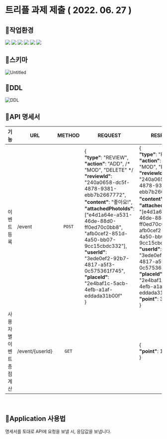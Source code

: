 # 트리플 과제 제출 ( 2022. 06. 27 )

## 📌작업환경

<img src="https://img.shields.io/badge/JAVA 8-orange?style=flat&logo=java&logoColor=white"> <img src="https://img.shields.io/badge/Springboot-6DB33F?style=flat&logo=Springboot&logoColor=white"> <img src="https://img.shields.io/badge/gradle-02303A?style=flat&logo=gradle&logoColor=white"> <img src="https://img.shields.io/badge/MySQL-4479A1??style=flat&logo=MySQL&logoColor=white">
<img src="https://img.shields.io/badge/intelliJ-red?style=flat&logo=IntelliJ+IDEA&logoColor=white"> <img src="https://img.shields.io/badge/Github-black?style=flat&logo=github&logoColor=white">
<br>

## 📌스키마

![Untitled](https://user-images.githubusercontent.com/45547558/175925285-4d1420ff-a464-46ba-b4e5-421759e41feb.png)
<br>

## 📌DDL

![DDL](https://user-images.githubusercontent.com/45547558/175923098-a6337a5d-b6a0-43d2-8f73-70e4c9f4410d.png)
<br>

## 📌API 명세서

|기능|URL|METHOD|REQUEST|RESPONSE|
|:---:|---|:----:|-------|--------| 
|이벤트 등록|/event|`POST`|{ <br>**"type"**: "REVIEW",  <br>**"action"**: "ADD", /* "MOD", "DELETE" */  <br>**"reviewId"**: "240a0658-dc5f-4878-9381-ebb7b2667772",  <br>**"content"**: "좋아요!",  <br>**"attachedPhotoIds"**: ["e4d1a64e-a531-46de-88d0-ff0ed70c0bb8", "afb0cef2-851d-4a50-bb07-9cc15cbdc332"],  <br>**"userId"**: "3ede0ef2-92b7-4817-a5f3-0c575361f745",  <br>**"placeId"**: "2e4baf1c-5acb-4efb-a1af-eddada31b00f" <br>}|{ <br>**"type"**: "REVIEW",  <br>**"action"**: "ADD", /* "MOD", "DELETE" */  <br>**"reviewId"**: "240a0658-dc5f-4878-9381-ebb7b2667772",  <br>**"content"**: "좋아요!",  <br>**"attachedPhotoIds"**: "[e4d1a64e-a531-46de-88d0-ff0ed70c0bb8, afb0cef2-851d-4a50-bb07-9cc15cbdc332]",  <br>**"userId"**: "3ede0ef2-92b7-4817-a5f3-0c575361f745",  <br>**"placeId"**: "2e4baf1c-5acb-4efb-a1af-eddada31b00f" <br> **"point"**: 3 <br>}|
|사용자별 이벤트 총점 계산|/event/{userId}|`GET`||{<br>**"point"**: 100 <br>}|

<br>

## 📌Application 사용법

명세서를 토대로 API에 요청을 보낼 시, 응답값을 보냅니다.
